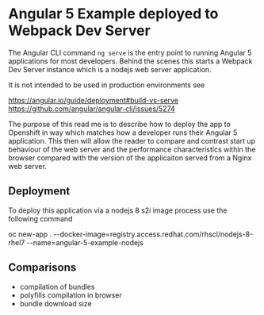 Angular 5 Example deployed to Webpack Dev Server 
================================================

The Angular CLI command `ng serve` is the entry point to running Angular 5 applications for most developers. Behind the scenes this
starts a Webpack Dev Server instance which is a nodejs web server application. 

It is not intended to be used in production environments see

https://angular.io/guide/deployment#build-vs-serve
https://github.com/angular/angular-cli/issues/5274

The purpose of this read me is to describe how to deploy the app to Openshift in way which matches how a developer runs their Angular 5 application.
This then will allow the reader to compare and contrast start up behaviour of the web server and the performance characteristics within the browser 
compared with the version of the applicaiton served from a Nginx web server.

Deployment
----------

To deploy this application via a nodejs 8 s2i image process use the following command

oc new-app . --docker-image=registry.access.redhat.com/rhscl/nodejs-8-rhel7  --name=angular-5-example-nodejs

Comparisons
-----------

* compilation of bundles
* polyfills compilation in browser
* bundle download size
